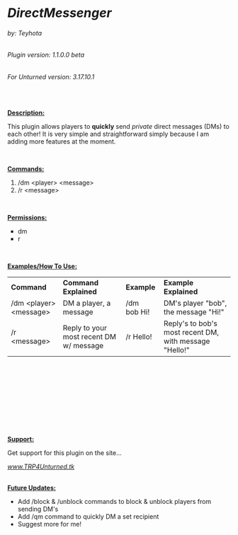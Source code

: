 <h1><em>DirectMessenger</em></h1>
<h6><em>by: Teyhota</em></h6>
<h6><em>Plugin version: 1.1.0.0 beta</em></h6>
<h6><em>For Unturned version: 3.17.10.1</em></h6>
&nbsp;

<span style="text-decoration: underline;"><strong>Description:</strong></span>

This plugin allows players to <strong>quickly</strong> send <em>private</em> direct messages (DMs) to each other! It is very simple and straightforward simply because I am adding more features at the moment.

&nbsp;

<span style="text-decoration: underline;"><strong>Commands:</strong></span>
<ol>
 	<li>/dm &lt;player&gt; &lt;message&gt;</li>
 	<li>/r &lt;message&gt;</li>
</ol>
&nbsp;

<span style="text-decoration: underline;"><strong>Permissions:</strong></span>
<ul style="list-style-type: square;">
 	<li>dm</li>
 	<li>r</li>
</ul>
&nbsp;

<strong><span style="text-decoration: underline;">Examples/How To Use:</span></strong>
<table style="height: 311px;" width="825">
<tbody>
<tr style="height: 20px;">
<td style="height: 20px; width: 125.063px;"><strong>Command</strong></td>
<td style="height: 20px; width: 215.063px;"><strong>Command Explained</strong></td>
<td style="height: 20px; width: 76.0625px;"><strong>Example</strong></td>
<td style="height: 20px; width: 272.063px;"><strong>Example Explained</strong></td>
</tr>
<tr style="height: 20.625px;">
<td style="height: 20.625px; width: 125.063px;">/dm &lt;player&gt; &lt;message&gt;</td>
<td style="height: 20.625px; width: 215.063px;">DM a player, a message</td>
<td style="height: 20.625px; width: 76.0625px;">/dm bob Hi!</td>
<td style="height: 20.625px; width: 272.063px;">DM's player "bob", the message "Hi!"</td>
</tr>
<tr style="height: 20px;">
<td style="height: 20px; width: 125.063px;">/r &lt;message&gt;</td>
<td style="height: 20px; width: 215.063px;">Reply to your most recent DM w/ message</td>
<td style="height: 20px; width: 76.0625px;">/r Hello!</td>
<td style="height: 20px; width: 272.063px;">Reply's to bob's most recent DM, with message "Hello!"</td>
</tr>
</tbody>
</table>
&nbsp;

<strong><span style="text-decoration: underline;">Support:</span></strong>

Get support for this plugin on the site...

<em>www.TRP4Unturned.tk</em>

<br>
<strong><span style="text-decoration: underline;">Future Updates:</span></strong>
<ul>
 	<li>Add /block &amp; /unblock commands to block &amp; unblock players from sending DM's</li>
 	<li>Add /qm command to quickly DM a set recipient</li>
 	<li>Suggest more for me!</li>
</ul>
&nbsp;
